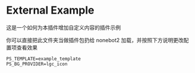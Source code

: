 # External Example

这是一个如何为本插件增加自定义内容的插件示例

你可以直接把此文件夹当做插件包扔给 nonebot2 加载，并按照下方说明更改配置项查看效果

```properties
PS_TEMPLATE=example_template
PS_BG_PROVIDER=lgc_icon
```
